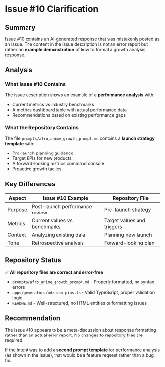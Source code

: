 # Issue #10 Clarification

## Summary

Issue #10 contains an AI-generated response that was mistakenly posted as an issue. The content in the issue description is not an error report but rather an **example demonstration** of how to format a growth analysis response.

## Analysis

### What Issue #10 Contains

The issue description shows an example of a **performance analysis** with:
- Current metrics vs industry benchmarks
- A metrics dashboard table with actual performance data
- Recommendations based on existing performance gaps

### What the Repository Contains

The file `prompts/afro_anime_growth_prompt.md` contains a **launch strategy template** with:
- Pre-launch planning guidance
- Target KPIs for new products
- A forward-looking metrics command console
- Proactive growth tactics

## Key Differences

| Aspect | Issue #10 Example | Repository File |
|--------|-------------------|-----------------|
| Purpose | Post-launch performance review | Pre-launch strategy |
| Metrics | Current values vs benchmarks | Target values and triggers |
| Context | Analyzing existing data | Planning new launch |
| Tone | Retrospective analysis | Forward-looking plan |

## Repository Status

✅ **All repository files are correct and error-free**

- `prompts/afro_anime_growth_prompt.md` - Properly formatted, no syntax errors
- `apps/generators/mdz-seo-pins.ts` - Valid TypeScript, proper validation logic
- `README.md` - Well-structured, no HTML entities or formatting issues

## Recommendation

The issue #10 appears to be a meta-discussion about response formatting rather than an actual error report. No changes to repository files are required.

If the intent was to add a **second prompt template** for performance analysis (as shown in the issue), that would be a feature request rather than a bug fix.
